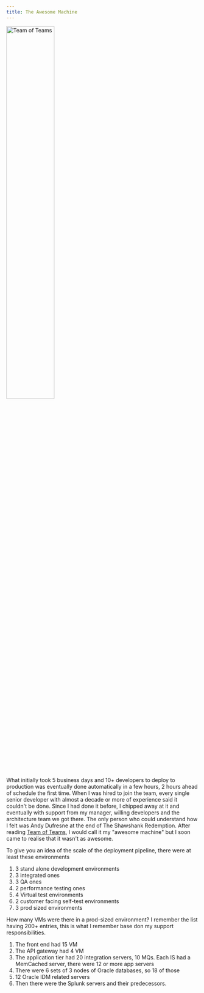```yaml
---
title: The Awesome Machine
---
```


<a href="https://www.mcchrystalgroup.com/about/books/detail/2015/05/12/team-of-teams-new-rules-of-engagement-for-a-complex-world" target="_blank">
    <img src="{{ site.baseurl }}/assets/images/tot.png" alt="Team of Teams" title="Team of Teams" style="width:50%; display: block;" />
</a>

What initially took 5 business days and 10+ developers to deploy to production was eventually done automatically in a few hours, 2 hours ahead of schedule the first time.
When I was hired to join the team, every single senior developer with almost a decade or more of experience said it couldn't be done.
Since I had done it before, I chipped away at it and eventually with support from my manager, willing developers and the architecture team we got there. 
The only person who could understand how I felt was Andy Dufresne at the end of The Shawshank Redemption. 
After reading [Team of Teams][1], I would call it my "awesome machine" but I soon came to realise that it wasn't as awesome.

To give you an idea of the scale of the deployment pipeline, there were at least these environments
1. 3 stand alone development environments
2. 3 integrated ones
3. 3 QA ones
4. 2 performance testing ones
5. 4 Virtual test environments 
6. 2 customer facing self-test environments
7. 3 prod sized environments

How many VMs were there in a prod-sized environment? I remember the list having 200+ entries, this is what I remember base don my support responsibilities.
1. The front end had 15 VM
2. The API gateway had 4 VM
3. The application tier had 20 integration servers, 10 MQs. Each IS had a MemCached server, there were 12 or more app servers
4. There were 6 sets of 3 nodes of Oracle databases, so 18 of those
5. 12 Oracle IDM related servers
6. Then there were the Splunk servers and their predecessors.

[1]: https://www.thrivestreetadvisors.com/leadership-library/team-of-teams